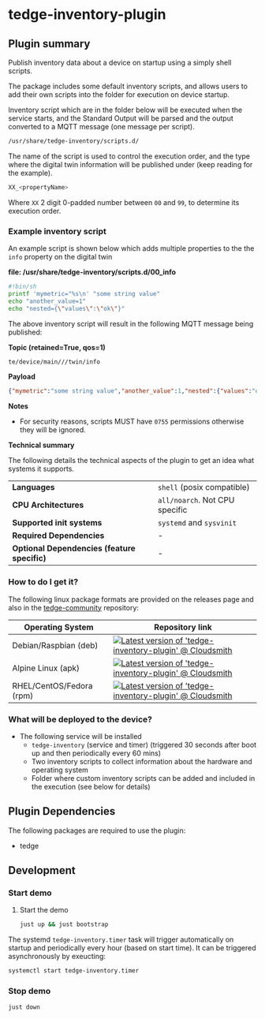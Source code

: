# tedge-inventory-plugin

## Plugin summary

Publish inventory data about a device on startup using a simply shell scripts.

The package includes some default inventory scripts, and allows users to add their own scripts into the folder for execution on device startup.

Inventory script which are in the folder below will be executed when the service starts, and the Standard Output will be parsed and the output converted to a MQTT message (one message per script).

```sh
/usr/share/tedge-inventory/scripts.d/
```

The name of the script is used to control the execution order, and the type where the digital twin information will be published under (keep reading for the example).

```sh
XX_<propertyName>
```

Where `XX` 2 digit 0-padded number between `00` and `99`, to determine its execution order.

### Example inventory script

An example script is shown below which adds multiple properties to the the `info` property on the digital twin

**file: /usr/share/tedge-inventory/scripts.d/00_info**

```sh
#!bin/sh
printf 'mymetric="%s\n' "some string value"
echo "another_value=1"
echo "nested={\"values\":\"ok\"}"
```

The above inventory script will result in the following MQTT message being published:

**Topic (retained=True, qos=1)**

```sh
te/device/main///twin/info
```

**Payload**

```json
{"mymetric":"some string value","another_value":1,"nested":{"values":"ok"}}
```

**Notes**

* For security reasons, scripts MUST have `0755` permissions otherwise they will be ignored.

**Technical summary**

The following details the technical aspects of the plugin to get an idea what systems it supports.

|||
|--|--|
|**Languages**|`shell` (posix compatible)|
|**CPU Architectures**|`all/noarch`. Not CPU specific|
|**Supported init systems**|`systemd` and `sysvinit`|
|**Required Dependencies**|-|
|**Optional Dependencies (feature specific)**|-|

### How to do I get it?

The following linux package formats are provided on the releases page and also in the [tedge-community](https://cloudsmith.io/~thinedge/repos/community/packages/) repository:

|Operating System|Repository link|
|--|--|
|Debian/Raspbian (deb)|[![Latest version of 'tedge-inventory-plugin' @ Cloudsmith](https://api-prd.cloudsmith.io/v1/badges/version/thinedge/community/deb/tedge-inventory-plugin/latest/a=all;d=any-distro%252Fany-version;t=binary/?render=true&show_latest=true)](https://cloudsmith.io/~thinedge/repos/community/packages/detail/deb/tedge-inventory-plugin/latest/a=all;d=any-distro%252Fany-version;t=binary/)|
|Alpine Linux (apk)|[![Latest version of 'tedge-inventory-plugin' @ Cloudsmith](https://api-prd.cloudsmith.io/v1/badges/version/thinedge/community/alpine/tedge-inventory-plugin/latest/a=noarch;d=alpine%252Fany-version/?render=true&show_latest=true)](https://cloudsmith.io/~thinedge/repos/community/packages/detail/alpine/tedge-inventory-plugin/latest/a=noarch;d=alpine%252Fany-version/)|
|RHEL/CentOS/Fedora (rpm)|[![Latest version of 'tedge-inventory-plugin' @ Cloudsmith](https://api-prd.cloudsmith.io/v1/badges/version/thinedge/community/rpm/tedge-inventory-plugin/latest/a=noarch;d=any-distro%252Fany-version;t=binary/?render=true&show_latest=true)](https://cloudsmith.io/~thinedge/repos/community/packages/detail/rpm/tedge-inventory-plugin/latest/a=noarch;d=any-distro%252Fany-version;t=binary/)|

### What will be deployed to the device?

* The following service will be installed
    * `tedge-inventory` (service and timer) (triggered 30 seconds after boot up and then periodically every 60 mins)
    * Two inventory scripts to collect information about the hardware and operating system
    * Folder where custom inventory scripts can be added and included in the execution (see below for details)

## Plugin Dependencies

The following packages are required to use the plugin:

* tedge

## Development

### Start demo

1. Start the demo

    ```sh
    just up && just bootstrap
    ```

The systemd `tedge-inventory.timer` task will trigger automatically on startup and periodically every hour (based on start time). It can be triggered asynchronously by exeucting:

```sh
systemctl start tedge-inventory.timer
```

### Stop demo

```sh
just down
```
